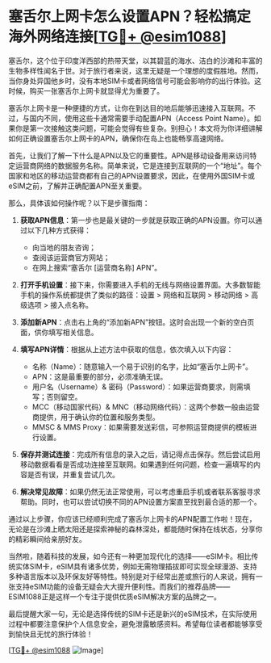 # 塞舌尔上网卡怎么设置APN？轻松搞定海外网络连接[[TG💪+ @esim1088](https://t.me/s/esim1088)]

塞舌尔，这个位于印度洋西部的热带天堂，以其碧蓝的海水、洁白的沙滩和丰富的生物多样性闻名于世。对于旅行者来说，这里无疑是一个理想的度假胜地。然而，当你身处异国他乡时，没有本地SIM卡或者网络信号可能会影响你的出行体验。这时候，购买一张塞舌尔上网卡就显得尤为重要了。

塞舌尔上网卡是一种便捷的方式，让你在到达目的地后能够迅速接入互联网。不过，与国内不同，使用这些卡通常需要手动配置APN（Access Point Name）。如果你是第一次接触这类问题，可能会觉得有些复杂。别担心！本文将为你详细讲解如何正确设置塞舌尔上网卡的APN，确保你在岛上也能畅享高速网络。

首先，让我们了解一下什么是APN以及它的重要性。APN是移动设备用来访问特定运营商网络的数据服务名称。简单来说，它是连接到互联网的一个“地址”。每个国家和地区的移动运营商都有自己的APN设置要求，因此，在使用外国SIM卡或eSIM之前，了解并正确配置APN至关重要。

那么，具体该如何操作呢？以下是步骤指南：

1. **获取APN信息**：第一步也是最关键的一步就是获取正确的APN设置。你可以通过以下几种方式获得：
   - 向当地的朋友咨询；
   - 查阅该运营商官方网站；
   - 在网上搜索“塞舌尔 [运营商名称] APN”。
   
2. **打开手机设置**：接下来，你需要进入手机的无线与网络设置界面。大多数智能手机的操作系统都提供了类似的路径：设置 > 网络和互联网 > 移动网络 > 高级选项 > 接入点名称。

3. **添加新APN**：点击右上角的“添加新APN”按钮。这时会出现一个新的空白页面，供你填写相关信息。

4. **填写APN详情**：根据从上述方法中获取的信息，依次填入以下内容：
   - 名称（Name）：随意输入一个易于识别的名字，比如“塞舌尔上网卡”。
   - APN：这是最重要的部分，必须准确无误。
   - 用户名（Username）& 密码（Password）：如果运营商要求，则需填写；否则留空。
   - MCC（移动国家代码）& MNC（移动网络代码）：这两个参数一般由运营商提供，用于确认你的位置和服务类型。
   - MMSC & MMS Proxy：如果需要发送彩信，可参照运营商提供的模板进行设置。

5. **保存并测试连接**：完成所有信息的录入之后，请记得点击保存。然后尝试启用移动数据看看是否成功连接至互联网。如果遇到任何问题，检查一遍填写的内容是否有误，并重复尝试几次。

6. **解决常见故障**：如果仍然无法正常使用，可以考虑重启手机或者联系客服寻求帮助。同时，也可以尝试切换不同的APN设置方案直至找到最合适的那一个。

通过以上步骤，你应该已经顺利完成了塞舌尔上网卡的APN配置工作啦！现在，无论是在沙滩上晒太阳还是探索神秘的森林深处，都能随时保持在线状态，分享你的精彩瞬间给亲朋好友。

当然啦，随着科技的发展，如今还有一种更加现代化的选择——eSIM卡。相比传统实体SIM卡，eSIM具有诸多优势，例如无需物理插拔即可实现全球漫游、支持多种语言版本以及环保友好等特性。特别是对于经常出差或旅行的人来说，拥有一张支持eSIM功能的设备无疑会大大提升便利性。而我们的推荐品牌——ESIM1088正是这样一个专注于提供优质eSIM解决方案的品牌之一。

最后提醒大家一句，无论是选择传统的SIM卡还是新兴的eSIM技术，在实际使用过程中都要注意保护个人信息安全，避免泄露敏感资料。希望每位读者都能够享受到愉快且无忧的旅行体验！

[[TG💪+ @esim1088](https://t.me/s/esim1088) ![Image](https://i.postimg.cc/4NQfJmqS/Snipaste-2025-05-13-00-14-12.png)]